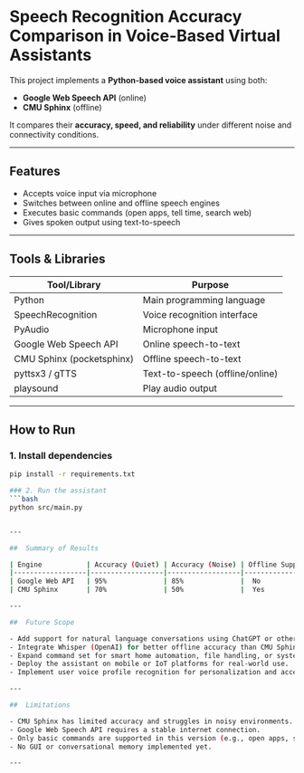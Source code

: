 # Speech Recognition Accuracy Comparison in Voice-Based Virtual Assistants

This project implements a **Python-based voice assistant** using both:
- **Google Web Speech API** (online)
-  **CMU Sphinx** (offline)

It compares their **accuracy, speed, and reliability** under different noise and connectivity conditions.

---

##  Features

- Accepts voice input via microphone
- Switches between online and offline speech engines
- Executes basic commands (open apps, tell time, search web)
- Gives spoken output using text-to-speech

---

## Tools & Libraries

| Tool/Library       | Purpose                                |
|--------------------|----------------------------------------|
| Python             | Main programming language              |
| SpeechRecognition  | Voice recognition interface            |
| PyAudio            | Microphone input                       |
| Google Web Speech API | Online speech-to-text              |
| CMU Sphinx (pocketsphinx) | Offline speech-to-text         |
| pyttsx3 / gTTS     | Text-to-speech (offline/online)        |
| playsound          | Play audio output                      |

---

##  How to Run

### 1. Install dependencies
```bash
pip install -r requirements.txt

### 2. Run the assistant
```bash
python src/main.py


---

##  Summary of Results

| Engine           | Accuracy (Quiet) | Accuracy (Noise) | Offline Support| Response Time |
|------------------|------------------|------------------|----------------|----------------|
| Google Web API   | 95%              | 85%              |  No            | Fast           |
| CMU Sphinx       | 70%              | 50%              |  Yes           | Moderate       |

---

##  Future Scope

- Add support for natural language conversations using ChatGPT or other NLP models.
- Integrate Whisper (OpenAI) for better offline accuracy than CMU Sphinx.
- Expand command set for smart home automation, file handling, or system monitoring.
- Deploy the assistant on mobile or IoT platforms for real-world use.
- Implement user voice profile recognition for personalization and access control.

---

##  Limitations

- CMU Sphinx has limited accuracy and struggles in noisy environments.
- Google Web Speech API requires a stable internet connection.
- Only basic commands are supported in this version (e.g., open apps, search web).
- No GUI or conversational memory implemented yet.

---
